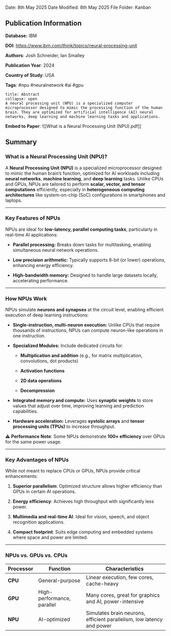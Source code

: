 Date: 8th May 2025
Date Modified: 8th May 2025
File Folder: Kanban
## Publication Information

**Database:** IBM

**DOI**: https://www.ibm.com/think/topics/neural-processing-unit

**Authors**: Josh Schneider, Ian Smalley

**Publication Year**: 2024

**Country of Study**: USA

**Tags**: #npu #neuralnetwork #ai #gpu

```ad-abstract
title: Abstract
collapse: open
A neural processing unit (NPU) is a specialized computer microprocessor designed to mimic the processing function of the human brain. They are optimized for artificial intelligence (AI) neural networks, deep learning and machine learning tasks and applications.
```

**Embed to Paper**: ![[What is a Neural Processing Unit (NPU).pdf]]

## Summary

### **What is a Neural Processing Unit (NPU)?**

A **Neural Processing Unit (NPU)** is a specialized microprocessor designed to mimic the human brain’s function, optimized for AI workloads including **neural networks**, **machine learning**, and **deep learning** tasks. Unlike CPUs and GPUs, NPUs are tailored to perform **scalar, vector, and tensor computations** efficiently, especially in **heterogeneous computing architectures** like system-on-chip (SoC) configurations in smartphones and laptops.

---

### **Key Features of NPUs**

NPUs are ideal for **low-latency, parallel computing tasks**, particularly in real-time AI applications:

- **Parallel processing:** Breaks down tasks for multitasking, enabling simultaneous neural network operations.
    
- **Low precision arithmetic:** Typically supports 8-bit (or lower) operations, enhancing energy efficiency.
    
- **High-bandwidth memory:** Designed to handle large datasets locally, accelerating performance.
    

---

### **How NPUs Work**

NPUs simulate **neurons and synapses** at the circuit level, enabling efficient execution of deep learning instructions:

- **Single-instruction, multi-neuron execution:** Unlike CPUs that require thousands of instructions, NPUs can compute neuron-like operations in one instruction.
    
- **Specialized Modules:** Include dedicated circuits for:
    
    - **Multiplication and addition** (e.g., for matrix multiplication, convolutions, dot products)
        
    - **Activation functions**
        
    - **2D data operations**
        
    - **Decompression**
        
- **Integrated memory and compute:** Uses **synaptic weights** to store values that adjust over time, improving learning and prediction capabilities.
    
- **Hardware acceleration:** Leverages **systolic arrays** and **tensor processing units (TPUs)** to increase throughput.
    

⚠️ **Performance Note**: Some NPUs demonstrate **100× efficiency** over GPUs for the same power usage.

---

### **Key Advantages of NPUs**

While not meant to replace CPUs or GPUs, NPUs provide critical enhancements:

1. **Superior parallelism**: Optimized structure allows higher efficiency than GPUs in certain AI operations.
    
2. **Energy efficiency**: Achieves high throughput with significantly less power.
    
3. **Multimedia and real-time AI**: Ideal for vision, speech, and object recognition applications.
    
4. **Compact footprint**: Suits edge computing and embedded systems where space and power are limited.
    

---

### **NPUs vs. GPUs vs. CPUs**

|Processor|Function|Characteristics|
|---|---|---|
|**CPU**|General-purpose|Linear execution, few cores, cache-heavy|
|**GPU**|High-performance, parallel|Many cores, great for graphics and AI, power-intensive|
|**NPU**|AI-optimized|Simulates brain neurons, efficient parallelism, low latency and power|



